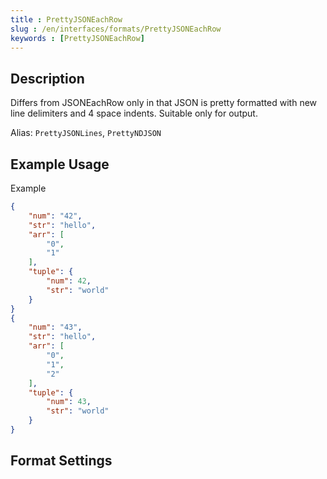 ```yaml
---
title : PrettyJSONEachRow
slug : /en/interfaces/formats/PrettyJSONEachRow
keywords : [PrettyJSONEachRow]
---
```


## Description

Differs from JSONEachRow only in that JSON is pretty formatted with new line delimiters and 4 space indents. Suitable only for output.

Alias: `PrettyJSONLines`, `PrettyNDJSON`

## Example Usage

Example

```json
{
    "num": "42",
    "str": "hello",
    "arr": [
        "0",
        "1"
    ],
    "tuple": {
        "num": 42,
        "str": "world"
    }
}
{
    "num": "43",
    "str": "hello",
    "arr": [
        "0",
        "1",
        "2"
    ],
    "tuple": {
        "num": 43,
        "str": "world"
    }
}
```

## Format Settings


